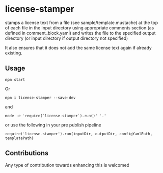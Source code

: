 <!--
- Copyright 2020 License Stamper Contributors (https://github.com/anshumandas/license-stamper)
- Copyright 2020
-
- Licensed under the MIT, Version 1 (the "License");
- A copy of the license is present in the root directory of the project in file LICENSE
- You may not use this file except in compliance with the License.
- You may obtain a copy of the License at
-
-     https://opensource.org/licenses/MIT
-
- Unless required by applicable law or agreed to in writing, software
- distributed under the License is distributed on an "AS IS" BASIS,
- WITHOUT WARRANTIES OR CONDITIONS OF ANY KIND, either express or implied.
- See the License for the specific language governing permissions and
- limitations under the License.
-->
# license-stamper
stamps a license text from a file (see sample/template.mustache) at the top of each file in the input directory using appropriate comments section (as defined in comment_block.yaml) and writes the file to the specified output directory (or input directory if output directory not specified)

It also ensures that it does not add the same license text again if already existing.

## Usage
```
npm start
```
Or
```
npm i license-stamper --save-dev
```
and
```
node -e 'require(`license-stamper`).run()' '.'
```

or use the following in your pre publish pipeline
```
require('license-stamper').run(inputDir, outputDir, configYamlPath, templatePath)
```

## Contributions
Any type of contribution towards enhancing this is welcomed
